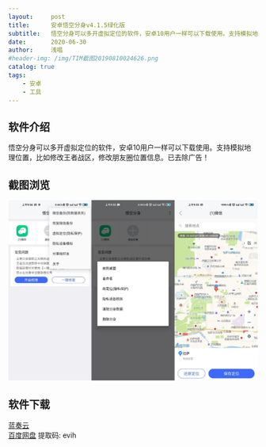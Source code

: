 ```yaml
---
layout:     post
title:      安卓悟空分身v4.1.5绿化版 
subtitle:   悟空分身可以多开虚拟定位的软件，安卓10用户一样可以下载使用。支持模拟地理位置
date:       2020-06-30
author:     浅唱
#header-img: /img/TIM截图20190810024626.png
catalog: true
tags:
    - 安卓
    - 工具
---
```



## 软件介绍
悟空分身可以多开虚拟定位的软件，安卓10用户一样可以下载使用。支持模拟地理位置，比如修改王者战区，修改朋友圈位置信息。已去除广告！

## 截图浏览
![1590547082473477.jpg](/img/1590547082473477.jpg)

## 软件下载

[蓝奏云](https://www.lanzous.com/iKgvye68fkd)    
[百度网盘](https://pan.baidu.com/s/1WM016MmZ67y_jMummYwHbQ) 提取码: evih    
